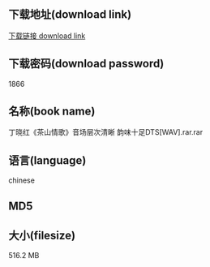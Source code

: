 ## 下载地址(download link)
[下载链接 download link](https://tutu365.netlify.app/?s=%E4%B8%81%E6%99%93%E7%BA%A2%E3%80%8A%E8%8C%B6%E5%B1%B1%E6%83%85%E6%AD%8C%E3%80%8B%E9%9F%B3%E5%9C%BA%E5%B1%82%E6%AC%A1%E6%B8%85%E6%99%B0+%E9%9F%B5%E5%91%B3%E5%8D%81%E8%B6%B3DTS%5BWAV%5D.rar)

## 下载密码(download password)
1866

## 名称(book name)
丁晓红《茶山情歌》音场层次清晰 韵味十足DTS[WAV].rar.rar

## 语言(language)
chinese

## MD5


## 大小(filesize)
516.2 MB
